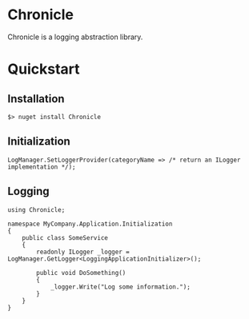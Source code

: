 # Chronicle
Chronicle is a logging abstraction library.

# Quickstart
## Installation
```
$> nuget install Chronicle
```

## Initialization
```
LogManager.SetLoggerProvider(categoryName => /* return an ILogger implementation */);
```

## Logging

```
using Chronicle;

namespace MyCompany.Application.Initialization
{
    public class SomeService
    {
        readonly ILogger _logger = LogManager.GetLogger<LoggingApplicationInitializer>();

        public void DoSomething()
        {
            _logger.Write("Log some information.");
        }
    }
}
```

